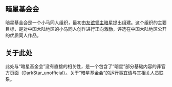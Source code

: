 ## 暗星基金会
暗星基金会是一个小马同人组织，最初由[友谊领主暗星](https://space.bilibili.com/288991278)提出组建。这个组织的主要目标，是对中国大陆地区的小马同人创作进行正向激励，评选在中国大陆地区公开的优质同人作品。

## 关于此处
此处与“暗星基金会”没有直接的相关性，是一个包含了“暗星”部分基础内容的非官方页面（DarkStar_unofficial）。关于“暗星基金会”的运行事宜请与其相关人员联系。
